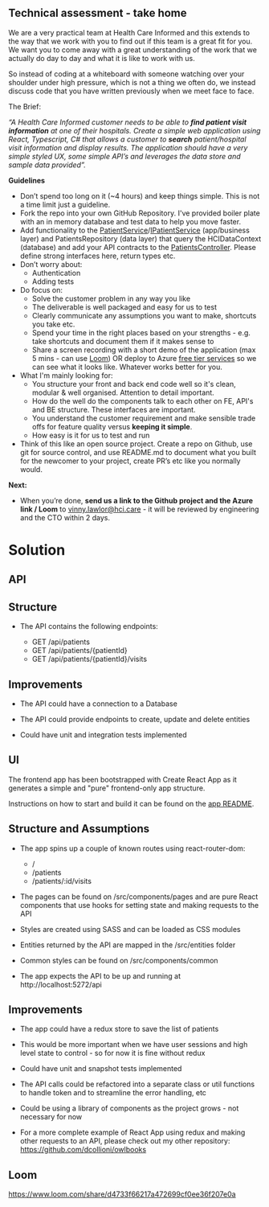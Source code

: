 ## Technical assessment - take home 

We are a very practical team at Health Care Informed and this extends to the way that we work with you to find out if this team is a great fit for you. We want you to come away with a great understanding of the work that we actually do day to day and what it is like to work with us.

So instead of coding at a whiteboard with someone watching over your shoulder under high pressure, which is not a thing we often do, we instead discuss code that you have written previously when we meet face to face.

The Brief:

_“A Health Care Informed customer needs to be able to_ **_find patient visit information_** _at one of their hospitals. Create a simple web application using React, Typescript, C# that allows a customer to_ **_search_** _patient/hospital visit information and display results. The application should have a very simple styled UX, some simple API’s and leverages the data store and sample data provided”._

**Guidelines**

- Don’t spend too long on it (~4 hours) and keep things simple. This is not a time limit just a guideline.
- Fork the repo into your own GitHub Repository. I've provided boiler plate with an in memory database and test data to help you move faster.
- Add functionality to the [PatientService](https://github.com/vinnyhci/hci-take-home-interview-v2/blob/main/PatientAdministrationSystem.Application/Services/PatientsService.cs)/[IPatientService](https://github.com/vinnyhci/hci-take-home-interview-v2/blob/main/PatientAdministrationSystem.Application/Services/Interfaces/IPatientsService.cs) (app/business layer) and PatientsRepository (data layer) that query the HCIDataContext (database) and add your API contracts to the [PatientsController](https://github.com/vinnyhci/hci-take-home-interview-v2/blob/main/PatientAdministrationSystem/Controllers/PatientsController.cs). Please define strong interfaces here, return types etc.
- Don’t worry about:
  - Authentication
  - Adding tests
- Do focus on:
  - Solve the customer problem in any way you like
  - The deliverable is well packaged and easy for us to test
  - Clearly communicate any assumptions you want to make, shortcuts you take etc.
  - Spend your time in the right places based on your strengths - e.g. take shortcuts and document them if it makes sense to
  - Share a screen recording with a short demo of the application (max 5 mins - can use [Loom](https://www.loom.com/)) OR deploy to Azure [free tier services](https://azure.microsoft.com/en-us/pricing/free-services) so we can see what it looks like. Whatever works better for you.
- What I'm mainly looking for:
  - You structure your front and back end code well so it's clean, modular & well organised. Attention to detail important.
  - How do the well do the components talk to each other on FE, API's and BE structure. These interfaces are important.
  - You understand the customer requirement and make sensible trade offs for feature quality versus **keeping it simple**.
  - How easy is it for us to test and run
- Think of this like an open source project. Create a repo on Github, use git for source control, and use README.md to document what you built for the newcomer to your project, create PR’s etc like you normally would.

**Next:**

- When you’re done, **send us a link to the Github project and the Azure link / Loom** to vinny.lawlor@hci.care - it will be reviewed by engineering and the CTO within 2 days.

# Solution

## API

## Structure

- The API contains the following endpoints:

  - GET /api/patients
  - GET /api/patients/{patientId}
  - GET /api/patients/{patientId}/visits

## Improvements

- The API could have a connection to a Database

- The API could provide endpoints to create, update and delete entities

- Could have unit and integration tests implemented

## UI

The frontend app has been bootstrapped with Create React App as it generates a simple and "pure" frontend-only app structure.

Instructions on how to start and build it can be found on the [app README](/UI/app/README.md).

## Structure and Assumptions

- The app spins up a couple of known routes using react-router-dom:

  - /
  - /patients
  - /patients/:id/visits

- The pages can be found on /src/components/pages and are pure React components that use hooks for setting state and making requests to the API

- Styles are created using SASS and can be loaded as CSS modules

- Entities returned by the API are mapped in the /src/entities folder

- Common styles can be found on /src/components/common

- The app expects the API to be up and running at http://localhost:5272/api

## Improvements

- The app could have a redux store to save the list of patients

- This would be more important when we have user sessions and high level state to control - so for now it is fine without redux

- Could have unit and snapshot tests implemented

- The API calls could be refactored into a separate class or util functions to handle token and to streamline the error handling, etc

- Could be using a library of components as the project grows - not necessary for now

- For a more complete example of React App using redux and making other requests to an API, please check out my other repository: https://github.com/dcollioni/owlbooks

## Loom

https://www.loom.com/share/d4733f66217a472699cf0ee36f207e0a
